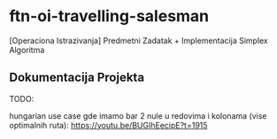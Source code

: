# ftn-oi-travelling-salesman
[Operaciona Istrazivanja] Predmetni Zadatak + Implementacija Simplex Algoritma

## Dokumentacija Projekta

TODO:

hungarian
use case gde imamo bar 2 nule u redovima i kolonama
(vise optimalnih ruta):
https://youtu.be/BUGIhEecipE?t=1915
